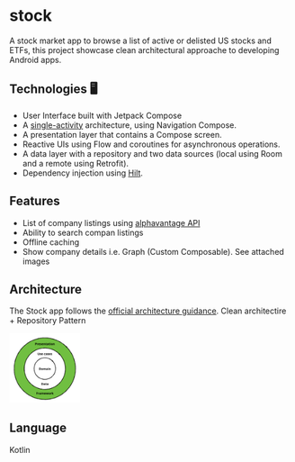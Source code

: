 # stock
A stock market app to browse a list of active or delisted US stocks and ETFs, this project showcase clean architectural approache to developing Android apps. 

## Technologies 🖥

- User Interface built with Jetpack Compose
- A [single-activity](https://www.youtube.com/watch?v=2k8x8V77CrU) architecture, using Navigation Compose.
- A presentation layer that contains a Compose screen.
- Reactive UIs using Flow and coroutines for asynchronous operations.
- A data layer with a repository and two data sources (local using Room and a remote using Retrofit).
- Dependency injection using [Hilt](https://developer.android.com/training/dependency-injection/hilt-android).

## Features
- List of company listings using [alphavantage API](https://www.alphavantage.co/)
- Ability to search compan listings
- Offline caching 
- Show company details i.e. Graph (Custom Composable). See attached images


## Architecture
The Stock app follows the [official architecture guidance](https://developer.android.com/topic/architecture).
Clean architectire + Repository Pattern

<img src="docs/CleanArchitecture.png" width="25%" height="25%"/>




## Language
Kotlin 
